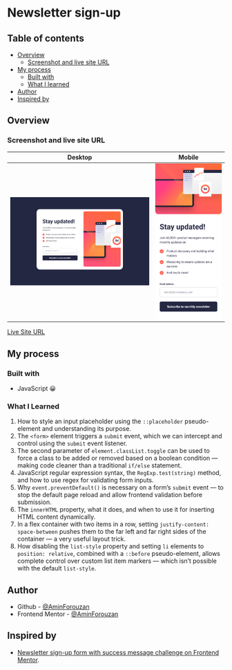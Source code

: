# Newsletter sign-up

## Table of contents

- [Overview](#overview)
  - [Screenshot and live site URL](#screenshot-and-live-site-url)
- [My process](#my-process)
  - [Built with](#built-with)
  - [What I learned](#what-i-learned)
- [Author](#author)
- [Inspired by](#inspired-by)

## Overview

### Screenshot and live site URL

| Desktop                                    | Mobile                                   |
| ------------------------------------------ | ---------------------------------------- |
| ![desktop](/assets/desktop-screenshot.png) | ![Mobile](/assets/mobile-screenshot.png) |

[Live Site URL](https://newzletter-sign-up.netlify.app/)

## My process

### Built with

- JavaScript 😀

### What I Learned

1. How to style an input placeholder using the `::placeholder` pseudo-element and understanding its purpose.
2. The `<form>` element triggers a `submit` event, which we can intercept and control using the `submit` event listener.
3. The second parameter of `element.classList.toggle` can be used to force a class to be added or removed based on a boolean condition — making code cleaner than a traditional `if/else` statement.
4. JavaScript regular expression syntax, the `RegExp.test(string)` method, and how to use regex for validating form inputs.
5. Why `event.preventDefault()` is necessary on a form’s `submit` event — to stop the default page reload and allow frontend validation before submission.
6. The `innerHTML` property, what it does, and when to use it for inserting HTML content dynamically.
7. In a flex container with two items in a row, setting `justify-content: space-between` pushes them to the far left and far right sides of the container — a very useful layout trick.
8. How disabling the `list-style` property and setting `li` elements to `position: relative`, combined with a `::before` pseudo-element, allows complete control over custom list item markers — which isn’t possible with the default `list-style`.

## Author

- Github - [@AminForouzan](https://github.com/AminForouzan)
- Frontend Mentor - [@AminForouzan](https://www.frontendmentor.io/profile/AminForouzan)

## Inspired by

- [Newsletter sign-up form with success message challenge on Frontend Mentor](link).
